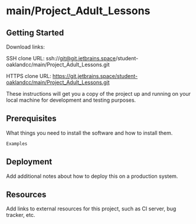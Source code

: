 # main/Project_Adult_Lessons



## Getting Started

Download links:

SSH clone URL: ssh://git@git.jetbrains.space/student-oaklandcc/main/Project_Adult_Lessons.git

HTTPS clone URL: https://git.jetbrains.space/student-oaklandcc/main/Project_Adult_Lessons.git



These instructions will get you a copy of the project up and running on your local machine for development and testing purposes.

## Prerequisites

What things you need to install the software and how to install them.

```
Examples
```

## Deployment

Add additional notes about how to deploy this on a production system.

## Resources

Add links to external resources for this project, such as CI server, bug tracker, etc.
